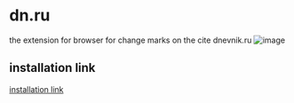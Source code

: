 # dn.ru
the extension for browser for change marks on the cite dnevnik.ru
![image](https://user-images.githubusercontent.com/37046811/163728751-6ba2fda9-cd69-4541-909c-8d159d0ab606.png)
## installation link
[installation link](https://dnevnik.ru/)
